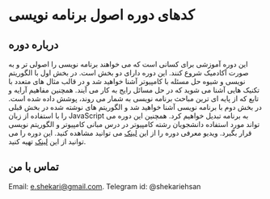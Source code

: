 # کدهای دوره اصول برنامه نویسی

## درباره دوره
این دوره آموزشی برای کسانی است که می خواهند برنامه نویسی را اصولی تر و  به صورت آکادمیک شروع کنند. این دوره دارای دو بخش است. در بخش اول با الگوریتم نویسی و شیوه حل مسئله با کامپیوتر آشنا خواهید شد و در قالب مثال های متعدد با تکنیک هایی آشنا می شوید که در حل مسائل رایج به کار می آیند. همچنین مفاهیم آرایه و تابع که از پایه ای ترین مباحث برنامه نویسی به شمار می روند، پوشش داده شده است. در بخش دوم با برنامه نویسی آشنا خواهید شد و الگوریتم های نوشته شده در بخش قبلی را با استفاده از زبان JavaScript به برنامه تبدیل خواهیم کرد.
همچنین این دوره می تواند مورد استفاده دانشجویان رشته کامپیوتر در درس مبانی کامپیوتر و الگوریتم نویسی قرار بگیرد.
ویدیو معرفی دوره را از این [لینک](https://www.aparat.com/v/tUjlz?playlist=331610) می توانید مشاهده کنید.
این دوره را می توانید از این [لینک](https://danup.ir/academy/e-shekari) تهیه کنید.

## تماس با من
Email: e.shekari@gmail.com. 
Telegram id: @shekariehsan


